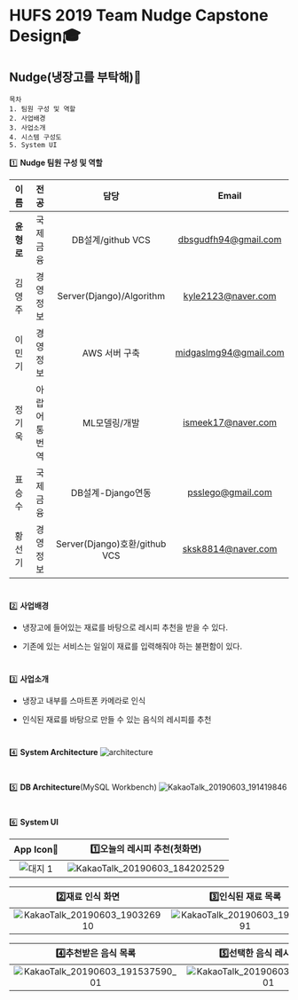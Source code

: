 HUFS 2019 Team Nudge Capstone Design:mortar_board:
==========
Nudge(냉장고를 부탁해):fork_and_knife:
-----

~~~
목차
1. 팀원 구성 및 역할
2. 사업배경
3. 사업소개
4. 시스템 구성도
5. System UI 
~~~

:one:
**Nudge 팀원 구성 및 역할**

|이름|전공|담당|Email|
|:-------:|:-------:|:------:|:--------:|
|**윤형로**|국제금융|DB설계/github VCS |<dbsgudfh94@gmail.com>|
|김영주|경영정보|Server(Django)/Algorithm|<kyle2123@naver.com>|
|이민기|경영정보|AWS 서버 구축|<midgaslmg94@gmail.com>|
|정기욱|아랍어통번역|ML모델링/개발|<ismeek17@naver.com>|
|표승수|국제금융|DB설계-Django연동|<psslego@gmail.com>|
|황선기|경영정보|Server(Django)호환/github VCS|<sksk8814@naver.com>|  


#
#


:two: **사업배경**

* 냉장고에 들어있는 재료를 바탕으로 레시피 추천을 받을 수 있다. 

* 기존에 있는 서비스는 일일이 재료를 입력해줘야 하는 불편함이 있다.


#
#

:three: **사업소개**

* 냉장고 내부를 스마트폰 카메라로 인식  

* 인식된 재료를 바탕으로 만들 수 있는 음식의 레시피를 추천

#     
#


:four: **System Architecture**
![architecture](https://user-images.githubusercontent.com/49775240/58313386-647a6a00-7e48-11e9-9b02-d54c94d4f13b.png)

#
#

:five: **DB Architecture**(MySQL Workbench)
![KakaoTalk_20190603_191419846](https://user-images.githubusercontent.com/49775240/58798546-e125f900-863d-11e9-8782-7947449ab7dc.png)

#
#

:six: **System UI**

|**App Icon**:iphone:|:one:**오늘의 레시피 추천(첫화면)**|
|:-------:|:-------:|
|![대지 1](https://user-images.githubusercontent.com/49775240/58798091-b0918f80-863c-11e9-9b64-593fa17ee5ad.png)|![KakaoTalk_20190603_184202529](https://user-images.githubusercontent.com/49775240/58795703-4fff5400-8636-11e9-9799-ff72b5e73ea0.png)|


|:two:**재료 인식 화면**|:three:**인식된 재료 목록**|
|:-------:|:-------:|
|![KakaoTalk_20190603_190326910](https://user-images.githubusercontent.com/49775240/58795762-71f8d680-8636-11e9-8757-b7e18e976623.png)|![KakaoTalk_20190603_190323091](https://user-images.githubusercontent.com/49775240/58797750-bfc40d80-863b-11e9-97d9-4a3a88f6d721.png)|

|:four:**추천받은 음식 목록**|:five:**선택한 음식 레시피 화면**|
|:-------:|:-------:|
|![KakaoTalk_20190603_191537590_01](https://user-images.githubusercontent.com/49775240/58797853-00bc2200-863c-11e9-8075-4cb66d35438b.png)|![KakaoTalk_20190603_191046552_01](https://user-images.githubusercontent.com/49775240/58797922-2d703980-863c-11e9-8ba8-017174d873e9.png)|


